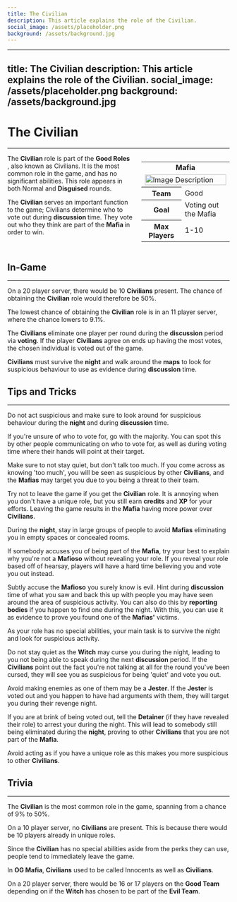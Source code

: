 ```yaml
---
title: The Civilian
description: This article explains the role of the Civilian.
social_image: /assets/placeholder.png
background: /assets/background.jpg
---
```

---
title: The Civilian
description: This article explains the role of the Civilian.
social_image: /assets/placeholder.png
background: /assets/background.jpg
---

# The Civilian
---

<style>
@media (max-width: 768px) { /* For mobile users */
    .flex-container {
        flex-direction: column;
        align-items: center;
    }
    .infobox {
        align-self: center;
        order: -1;
        margin-left: 0;
        margin-bottom: 20px;
        width: 100%;
        max-width: 300px;
    }
}
</style>

<div class="flex-container" style="display: flex; align-items: flex-start;">
    <div style="flex: 1;">
        The <b> Civilian </b> role is part of the <b> Good Roles </b>, also known as Civilians. It is the most common role in the game, and has no significant abilities. This role appears in both Normal and <b>Disguised</b> rounds.<p> The <b> Civilian </b> serves an important function to the game; Civilians determine who to vote out during <b> discussion </b> time. They vote out who they think are part of the <b> Mafia </b> in order to win.
    </div>
    <div class="infobox" style="flex: 0 0 200px; margin-left: 20px;">
        <table>
            <tr>
                <td colspan="2" style="text-align: center; font-weight: bold;">Mafia</td>
            </tr>
            <td colspan="2"><img src="https://mafiawiki.astrofare.xyz/assets/placeholder.png" alt="Image Description" class="infobox-image" style="width: 100%;"></td>
            </tr>
            <tr>
                <th>Team</th>
                <td>Good</td>
            </tr>
            <tr>
                <th>Goal</th>
                <td>Voting out the Mafia</td>
            </tr>
            <tr>
                 <th> Max Players </th>
                 <td> 1-10 </th>
            </tr>
        </table>
    </div>
</div>

## **In-Game**
---
On a 20 player server, there would be 10 **Civilians** present. The chance of obtaining the **Civilian** role would therefore be 50%.

The lowest chance of obtaining the **Civilian** role is in an 11 player server, where the chance lowers to 9.1%.

The **Civilians** eliminate one player per round during the **discussion** period via **voting**. If the player **Civilians** agree on ends up having the most votes, the chosen individual is voted out of the game.

**Civilians** must survive the **night** and walk around the **maps** to look for suspicious behaviour to use as evidence during **discussion** time.

## **Tips and Tricks**
---
Do not act suspicious and make sure to look around for suspicious behaviour during the **night** and during **discussion** time.

If you're unsure of who to vote for, go with the majority. You can spot this by other people communicating on who to vote for, as well as during voting time where their hands will point at their target.

Make sure to not stay quiet, but don't talk too much. If you come across as knowing 'too much', you will be seen as suspicious by other **Civilians**, and the **Mafias** may target you due to you being a threat to their team.

Try not to leave the game if you get the **Civilian** role. It is annoying when you don't have a unique role, but you still earn **credits** and **XP** for your efforts. Leaving the game results in the **Mafia** having more power over **Civilians**.

During the **night**, stay in large groups of people to avoid **Mafias** eliminating you in empty spaces or concealed rooms. 

If somebody accuses you of being part of the **Mafia**, try your best to explain why you're not a **Mafioso** without revealing your role. If you reveal your role based off of hearsay, players will have a hard time believing you and vote you out instead.

Subtly accuse the **Mafioso** you surely know is evil. Hint during **discussion** time of what you saw and back this up with people you may have seen around the area of suspicious activity. You can also do this by **reporting bodies** if you happen to find one during the night. With this, you can use it as evidence to prove you found one of the **Mafias'** victims.

As your role has no special abilities, your main task is to survive the night and look for suspicious activity. 

Do not stay quiet as the **Witch** may curse you during the night, leading to you not being able to speak during the next **discussion** period. If the **Civilians** point out the fact you're not talking at all for the round you've been cursed, they will see you as suspicious for being 'quiet' and vote you out.

Avoid making enemies as one of them may be a **Jester**. If the **Jester** is voted out and you happen to have had arguments with them, they will target you during their revenge night.

If you are at brink of being voted out, tell the **Detainer** (if they have revealed their role) to arrest your during the night. This will lead to somebody still being eliminated during the **night**, proving to other **Civilians** that you are not part of the **Mafia**.

Avoid acting as if you have a unique role as this makes you more suspicious to other **Civilians**.
## **Trivia**
---

The **Civilian** is the most common role in the game, spanning from a chance of 9% to 50%.

On a 10 player server, no **Civilians** are present. This is because there would be 10 players already in unique roles.

Since the **Civilian** has no special abilities aside from the perks they can use, people tend to immediately leave the game.

In **OG Mafia**, **Civilians** used to be called Innocents as well as **Civilians**.

On a 20 player server, there would be 16 or 17 players on the **Good Team** depending on if the **Witch** has chosen to be part of the **Evil Team**. 
